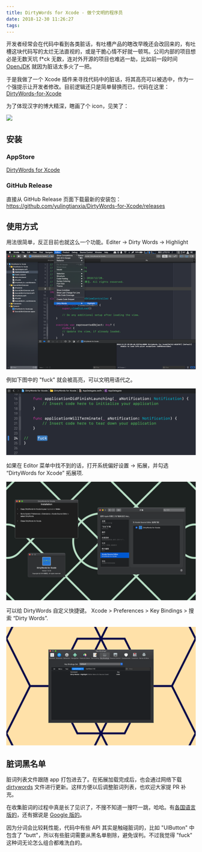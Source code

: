 ```yaml
---
title: DirtyWords for Xcode - 做个文明的程序员
date: 2018-12-30 11:26:27
tags:
---
```


开发者经常会在代码中看到各类脏话，有吐槽产品的瞎改早晚还会改回来的，有吐槽这块代码写的太烂无法直视的，或是干脆心情不好就一顿骂。公司内部的项目想必是无数天坑 f*ck 无数，连对外开源的项目也难逃一劫，比如前一段时间 [OpenJDK](https://bugs.openjdk.java.net/browse/JDK-8215217) 就因为脏话太多火了一把。

于是我做了一个 Xcode 插件来寻找代码中的脏话，将其高亮可以被选中，作为一个强提示让开发者修改。目前逻辑还只是简单替换而已，代码在这里：[DirtyWords-for-Xcode](https://github.com/yulingtianxia/DirtyWords-for-Xcode)

为了体现汉字的博大精深，瞎画了个 icon，见笑了：

![](https://github.com/yulingtianxia/DirtyWords-for-Xcode/blob/master/images/艹.png?raw=true)

<!--more-->

## 安装

### AppStore

[DirtyWords for Xcode](https://itunes.apple.com/cn/app/dirtywords-for-xcode/id1447526628?mt=12)

### GitHub Release

直接从 GitHub Release 页面下载最新的安装包：
https://github.com/yulingtianxia/DirtyWords-for-Xcode/releases

## 使用方式

用法很简单，反正目前也就这么一个功能。Editer -> Dirty Words -> Highlight

![](https://github.com/yulingtianxia/DirtyWords-for-Xcode/blob/master/images/usage.png?raw=true)

例如下图中的 "fuck" 就会被高亮，可以文明用语代之。

![](https://github.com/yulingtianxia/DirtyWords-for-Xcode/blob/master/images/highlight.png?raw=true)

如果在 Editor 菜单中找不到的话，打开系统偏好设置 -> 拓展，并勾选 “DirtyWords for Xcode” 拓展项.

![](https://github.com/yulingtianxia/DirtyWords-for-Xcode/blob/master/images/appui.png?raw=true)

可以给 DirtyWords 自定义快捷键。 Xcode > Preferences > Key Bindings > 搜索 “Dirty Words”.

![](https://github.com/yulingtianxia/DirtyWords-for-Xcode/blob/master/images/keybindings.png?raw=true)

## 脏词黑名单

脏词列表文件跟随 app 打包进去了。在拓展加载完成后，也会通过网络下载 [dirtywords](https://github.com/yulingtianxia/DirtyWords-for-Xcode/blob/master/SourceEditorExtension/dirtywords) 文件进行更新。这样方便以后调整脏词列表，也欢迎大家提 PR 补充。

在收集脏词的过程中真是长了见识了，不搜不知道一搜吓一跳，哈哈。有[各国语言版的](https://github.com/LDNOOBW/List-of-Dirty-Naughty-Obscene-and-Otherwise-Bad-Words)，还有据说是 [Google 版的](https://github.com/RobertJGabriel/Google-profanity-words)。

因为分词会比较耗性能，代码中有些 API 其实是触碰脏词的，比如 "UIButton" 中包含了 "butt"，所以有些脏词需要从黑名单剔除，避免误判。不过我觉得 "fuck" 这种词无论怎么组合都难洗白的。


